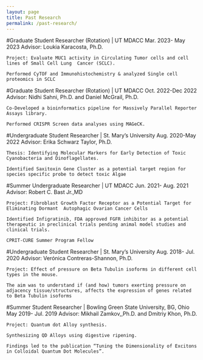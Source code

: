 ```yaml
---
layout: page
title: Past Research 
permalink: /past-research/
---
```


#Graduate Student Researcher (Rotation) | UT MDACC	Mar. 2023- May 2023 
Advisor: Loukia Karacosta, Ph.D. 

    Project: Evaluate MUC1 activity in Circulating Tumor cells and cell lines of Small Cell Lung  Cancer (SCLC). 

    Performed CyTOF and Immunohistochemistry & analyzed Single cell proteomics in SCLC 
#Graduate Student Researcher (Rotation) | UT MDACC                                 Oct. 2022-Dec 2022
Advisor: Nidhi Sahni, Ph.D. and Daniel McGrail, Ph.D. 

    Co-Developed a bioinformatics pipeline for Massively Parallel Reporter Assays library. 

    Performed CRISPR Screen data analyses using MAGeCK. 
#Undergraduate Student Researcher | St. Mary’s University                       Aug. 2020-May 2022
Advisor: Erika Schwarz Taylor, Ph.D. 

    Thesis: Identifying Molecular Markers for Early Detection of Toxic Cyanobacteria and Dinoflagellates. 

    Identified Saxitoxin Gene Cluster as a potential target region for species specific probe to detect toxic Algae 
#Summer Undergraduate Researcher | UT MDACC	Jun. 2021- Aug. 2021 
Advisor: Robert C. Bast Jr.,MD 

    Project: Fibroblast Growth Factor Receptor as a Potential Target for Eliminating Dormant  Autophagic Ovarian Cancer Cells 

    Identified Infigratinib, FDA approved FGFR inhibitor as a potential therapeutic in preclinical trials pending animal model studies and clinical trials. 

    CPRIT-CURE Summer Program Fellow 

 #Undergraduate Student Researcher | St. Mary’s University                        Aug. 2018- Jul. 2020 
 Advisor: Verónica Contreras-Shannon, Ph.D. 

    Project: Effect of pressure on Beta Tubulin isoforms in different cell types in the mouse. 

    The aim was to understand if (and how) tumors exerting pressure on adjacency tissue/structures, affects the expression of genes related to Beta Tubulin isoforms 

 #Summer Student Researcher | Bowling Green State University, BG, Ohio May 2019- Jul. 2019 
 Advisor: Mikhail Zamkov,,Ph.D. and Dmitriy Khon, Ph.D. 

    Project: Quantum dot Alloy synthesis. 

    Synthesizing QD Alloys using digestive ripening. 

    Findings led to the publication “Tuning the Dimensionality of Excitons in Colloidal Quantum Dot Molecules”. 
